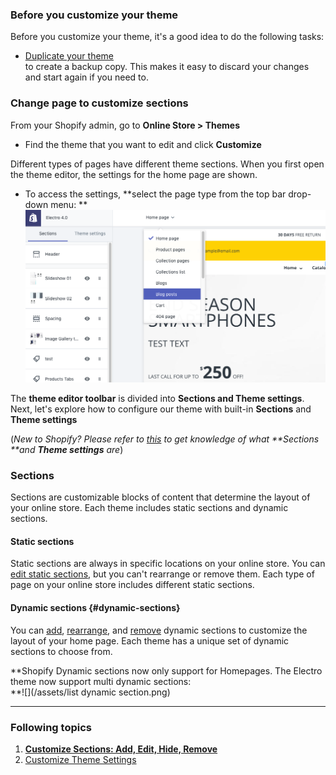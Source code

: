 ### Before you customize your theme

Before you customize your theme, it's a good idea to do the following tasks:

* [Duplicate your theme](https://help.shopify.com/en/manual/using-themes/managing-themes/duplicating-themes)  
  to create a backup copy. This makes it easy to discard your changes and start again if you need to.

### Change page to customize sections

From your Shopify admin, go to **Online Store &gt; Themes**

* Find the theme that you want to edit and click **Customize**

Different types of pages have different theme sections. When you first open the theme editor, the settings for the home page are shown.

* To access the settings, **select the page type from the top bar drop-down menu:           **![](/assets/settings.png)

The **theme editor toolbar** is divided into **Sections **and T**heme settings**.  
Next, let's explore how to configure our theme with built-in **Sections** and **Theme settings**

\(_New to Shopify? Please refer to _[_this_](https://help.shopify.com/en/manual/using-themes/change-the-layout/theme-settings/sections-and-settings)_ to get knowledge of what **Sections **and **Theme settings** are_\)

### Sections

Sections are customizable blocks of content that determine the layout of your online store. Each theme includes static sections and dynamic sections.

#### Static sections

Static sections are always in specific locations on your online store. You can [edit static sections](https://help.shopify.com/en/manual/using-themes/change-the-layout/theme-settings/sections-and-settings#edit-static-sections), but you can't rearrange or remove them. Each type of page on your online store includes different static sections.

#### Dynamic sections {#dynamic-sections}

You can [add](https://help.shopify.com/en/manual/using-themes/change-the-layout/theme-settings/sections-and-settings#add-dynamic-sections), [rearrange](https://help.shopify.com/en/manual/using-themes/change-the-layout/theme-settings/sections-and-settings#rearrange-dynamic-sections), and [remove](https://help.shopify.com/en/manual/using-themes/change-the-layout/theme-settings/sections-and-settings#remove-dynamic-sections) dynamic sections to customize the layout of your home page. Each theme has a unique set of dynamic sections to choose from.

**Shopify Dynamic sections now only support for Homepages. The Electro theme now support multi dynamic sections:        
**![](/assets/list dynamic section.png)

---

### Following topics

1. [**Customize Sections: Add, Edit, Hide, Remove**](/sections.md)
2. [Customize Theme Settings](/theme-settings.md)



